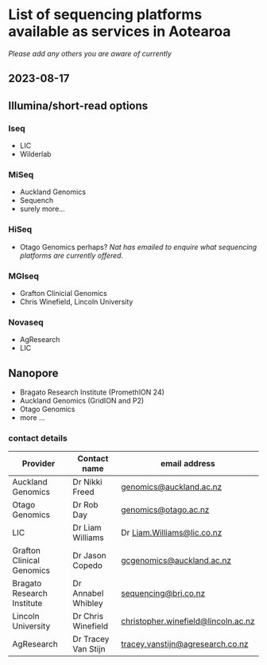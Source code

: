 # List of sequencing platforms available as services in Aotearoa

*Please add any others you are aware of currently*

## 2023-08-17

## Illumina/short-read options

### Iseq
 *  LIC 
 *  Wilderlab

### MiSeq

* Auckland Genomics  
* Sequench 
* surely more...
  
### HiSeq

* Otago Genomics perhaps? *Nat has emailed to enquire what sequencing platforms are currently offered.*

### MGIseq

* Grafton Clinicial Genomics 
* Chris Winefield, Lincoln University

### Novaseq

* AgResearch
* LIC

## Nanopore

* Bragato Research Institute (PromethION 24)
* Auckland Genomics (GridION and P2)
* Otago Genomics
* more ...


### contact details 
|Provider | Contact name| email address |
|---|----|---|
|Auckland Genomics| Dr Nikki Freed| genomics@auckland.ac.nz|
|Otago Genomics| Dr Rob Day | genomics@otago.ac.nz | 
|LIC | Dr Liam Williams | Dr Liam.Williams@lic.co.nz|
|Grafton Clinical Genomics| Dr Jason Copedo | gcgenomics@auckland.ac.nz |  
|Bragato Research Institute| Dr Annabel Whibley| sequencing@bri.co.nz|
|Lincoln University | Dr Chris Winefield | christopher.winefield@lincoln.ac.nz|
|AgResearch| Dr Tracey Van Stijn | tracey.vanstijn@agresearch.co.nz|